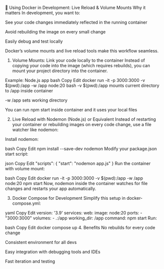 🚀 Using Docker in Development: Live Reload & Volume Mounts
Why it matters
In development, you want to:

See your code changes immediately reflected in the running container

Avoid rebuilding the image on every small change

Easily debug and test locally

Docker’s volume mounts and live reload tools make this workflow seamless.

1. Volume Mounts: Link your code locally to the container
Instead of copying your code into the image (which requires rebuilds), you can mount your project directory into the container.

Example: Node.js app
bash
Copy
Edit
docker run -it -p 3000:3000 -v $(pwd):/app -w /app node:20 bash
-v $(pwd):/app mounts current directory to /app inside container

-w /app sets working directory

You can run npm start inside container and it uses your local files

2. Live Reload with Nodemon (Node.js) or Equivalent
Instead of restarting your container or rebuilding images on every code change, use a file watcher like nodemon:

Install nodemon:

bash
Copy
Edit
npm install --save-dev nodemon
Modify your package.json start script:

json
Copy
Edit
"scripts": {
  "start": "nodemon app.js"
}
Run the container with volume mount:

bash
Copy
Edit
docker run -it -p 3000:3000 -v $(pwd):/app -w /app node:20 npm start
Now, nodemon inside the container watches for file changes and restarts your app automatically.

3. Docker Compose for Development
Simplify this setup in docker-compose.yml:

yaml
Copy
Edit
version: '3.9'
services:
  web:
    image: node:20
    ports:
      - "3000:3000"
    volumes:
      - .:/app
    working_dir: /app
    command: npm start
Run:

bash
Copy
Edit
docker compose up
4. Benefits
No rebuilds for every code change

Consistent environment for all devs

Easy integration with debugging tools and IDEs

Fast iteration and testing